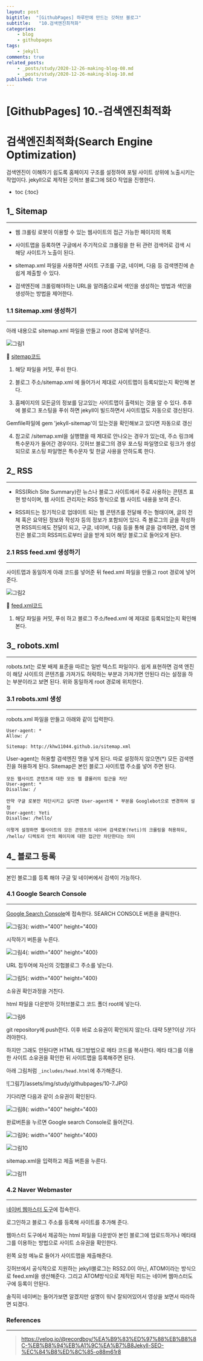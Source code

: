 ```yaml
---
layout: post
bigtitle:  "[GithubPages] 하루만에 만드는 깃허브 블로그"
subtitle:   "10.검색엔진최적화"
categories:
    - blog
    - githubpages
tags:
    - jekyll
comments: true
related_posts:
    - _posts/study/2020-12-26-making-blog-08.md
    - _posts/study/2020-12-26-making-blog-10.md
published: true
---
```


# [GithubPages] 10.-검색엔진최적화

# 검색엔진최적화(Search Engine Optimization)

검색엔진이 이해하기 쉽도록 홈페이지 구조를 설정하여 포털 사이트 상위에 노출시키는 작업이다. jekyll으로 제작된 깃허브 블로그에 SEO 작업을 진행한다.

* toc
{:toc}



## 1_ Sitemap
---
- 웹 크롤링 로봇이 이용할 수 있는 웹사이트의 접근 가능한 페이지의 목록

- 사이트맵을 등록하면 구글에서 주기적으로 크롤링을 한 뒤 관련 검색어로 검색 시 해당 사이트가 노출이 된다.

- sitemap.xml 파일을 사용하면 사이트 구조를 구글, 네이버, 다음 등 검색엔진에 손 쉽게 제출할 수 있다.

- 검색엔진에 크롤링해야하는 URL을 알려줌으로써 색인을 생성하는 방법과 색인을 생성하는 방법을 제어한다.

### 1.1 Sitemap.xml 생성하기
---
아래 내용으로 sitemap.xml 파일을 만들고 root 경로에 넣어준다.

![그림1](/assets/img/Blog/githubpages/10-1.png)

🔗 [sitemap코드](https://github.com/khw11044/khw11044.github.io/blob/master/sitemap.xml)


1. 해당 파일을 커밋, 푸쉬 한다.

2. 블로그 주소/sitemap.xml 에 들어가서 제대로 사이트맵이 등록되었는지 확인해 본다.

3. 홈페이지의 모든글의 정보를 담고있는 사이트맵이 출력되는 것을 알 수 있다. 추후에 블로그 포스팅을 푸쉬 하면 jekyll이 빌드하면서 사이트맵도 자동으로 갱신된다.

Gemfile파일에 gem 'jekyll-sitemap'이 있는것을 확인해보고 있다면 자동으로 갱신


4. 참고로 /sitemap.xml을 실행했을 때 제대로 안나오는 경우가 있는데, 주소 링크에 특수문자가 들어간 경우이다. 깃허브 블로그의 경우 포스팅 파일명으로 링크가 생성되므로 포스팅 파일명은 특수문자 및 한글 사용을 안하도록 한다.


## 2_ RSS
---
- RSS(Rich Site Summary)란 뉴스나 블로그 사이트에서 주로 사용하는 콘텐츠 표현 방식이며, 웹 사이트 관리자는 RSS 형식으로 웹 사이트 내용을 보여 준다.

- RSS피드는 정기적으로 업데이트 되는 웹 콘텐츠를 전달해 주는 형태이며, 글의 전체 혹은 요약된 정보와 작성자 등의 정보가 포함되어 있다. 즉 블로그의 글을 작성하면 RSS피드에도 전달이 되고, 구글, 네이버, 다음 등을 통해 글을 검색하면, 검색 엔진은 블로그의 RSS피드로부터 글을 받게 되어 해당 블로그로 들어오게 된다.

### 2.1 RSS feed.xml 생성하기
---
사이트맵과 동일하게 아래 코드를 넣어준 뒤 feed.xml 파일을 만들고 root 경로에 넣어준다.

![그림2](/assets/img/Blog/githubpages/10-2.png)

🔗 [feed.xml코드](https://github.com/khw11044/khw11044.github.io/blob/master/feed.xml)

1. 해당 파일을 커밋, 푸쉬 하고 블로그 주소/feed.xml 에 제대로 등록되었는지 확인해 본다.


## 3_ robots.xml
---
robots.txt는 로봇 배제 표준을 따르는 일반 텍스트 파일이다. 쉽게 표현하면 검색 엔진이 해당 사이트의 콘텐츠를 가져가도 허락하는 부분과 가져가면 안된다 라는 설정을 하는 부분이라고 보면 된다. 위와 동일하게 root 경로에 위치한다.

### 3.1 robots.xml 생성
---
robots.xml 파일을 만들고 아래와 같이 입력한다.

```
User-agent: *
Allow: /

Sitemap: http://khw11044.github.io/sitemap.xml
```

User-agent는 허용할 검색엔진 명을 넣게 된다. 따로 설정하지 않으면(*) 모든 검색엔진을 허용하게 된다. Sitemap은 본인 블로그 사이트맵 주소를 넣어 주면 된다.

~~~
모든 웹사이트 콘텐츠에 대한 모든 웹 클롤러의 접근을 차단
User-agent: *
Disallow: /

만약 구글 로봇만 차단시키고 싶다면 User-agent에 * 부분을 Googlebot으로 변경하여 설정
User-agent: Yeti
Disallow: /hello/

이렇게 설정하면 웹사이트의 모든 콘텐츠의 네이버 검색로봇(Yeti)의 크롤링을 허용하되, /hello/ 디렉토리 안의 페이지에 대한 접근만 차단한다는 의미
~~~


## 4_ 블로그 등록
---
본인 블로그를 등록 해야 구글 및 네이버에서 검색이 가능하다.

### 4.1 Google Search Console
---
[Google Search Console](https://developers.google.com/search#?modal_active=none)에 접속한다. SEARCH CONSOLE 버튼을 클릭한다.

![그림3](/assets/img/Blog/githubpages/10-3.png){: width="400" height="400}

시작하기 버튼을 누른다.

![그림4](/assets/img/Blog/githubpages/10-4.png){: width="400" height="400}

URL 접두어에 자신의 깃헙블로그 주소를 넣는다.

![그림5](/assets/img/Blog/githubpages/10-5.png){: width="400" height="400}

소유권 확인과정을 거친다.

html 파일을 다운받아 깃허브블로그 코드 폴더 root에 넣는다.

![그림6](/assets/img/Blog/githubpages/10-6.png)

git repository에 push한다. 이후 바로 소유권이 확인되지 않는다. 대략 5분?이상 기다려야한다.

하지만 그래도 안된다면 HTML 태그방법으로 메타 코드를 복사한다.
메타 태그를 이용한 사이트 소유권을 확인한 뒤 사이트맵을 등록해주면 된다.

아래 그림처럼 <code>_includes/head.html</code>에 추가해준다.

![그림7]/assets/img/study/githubpages/10-7.JPG)

기다리면 다음과 같이 소유권이 확인된다.

![그림8](/assets/img/Blog/githubpages/10-8.png){: width="400" height="400}

완료버튼을 누르면 Google search Console로 들어간다.

![그림9](/assets/img/Blog/githubpages/10-9.png){: width="400" height="400}

![그림10](/assets/img/Blog/githubpages/10-10.png)

sitemap.xml을 입력하고 제출 버튼을 누른다.

![그림11](/assets/img/Blog/githubpages/10-11.png)


### 4.2 Naver Webmaster
---
[네이버 웹마스터 도구](https://searchadvisor.naver.com/console/board)에 접속한다.

로그인하고 블로그 주소를 등록해 사이트를 추가해 준다.

웹마스터 도구에서 제공하는 html 파일을 다운받아 본인 블로그에 업로드하거나 메타태그를 이용하는 방법으로 사이트 소유권을 확인한다.

왼쪽 요청 메뉴로 들어가 사이트맵을 제출해준다.

깃허브에서 공식적으로 지원하는 jekyll블로그는 RSS2.0이 아닌, ATOM이라는 방식으로 feed.xml을 생산해준다. 그리고 ATOM방식으로 제작된 피드는 네이버 웹마스터도구에 등록이 안된다.

솔직히 네이버는 들어가보면 알겠지만 설명이 워낙 잘되어있어서 영상을 보면서 따라하면 되겠다.

### References
---
> https://velog.io/@recordboy/%EA%B9%83%ED%97%88%EB%B8%8C-%EB%B8%94%EB%A1%9C%EA%B7%B8Jekyll-SEO-%EC%84%B8%ED%8C%85-o88m61r8
